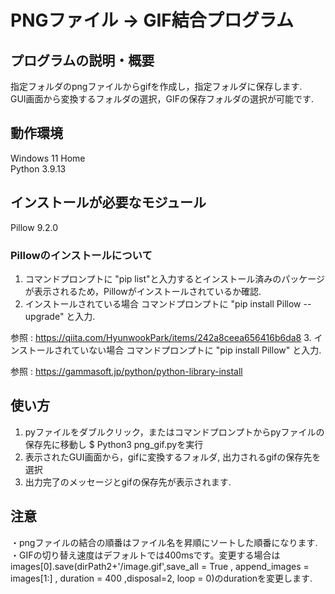 # PNGファイル → GIF結合プログラム
## プログラムの説明・概要
指定フォルダのpngファイルからgifを作成し，指定フォルダに保存します.  
GUI画面から変換するフォルダの選択，GIFの保存フォルダの選択が可能です. 
## 動作環境
Windows 11 Home  
Python 3.9.13
## インストールが必要なモジュール
Pillow 9.2.0
### Pillowのインストールについて
1. コマンドプロンプトに "pip list"と入力するとインストール済みのパッケージが表示されるため，Pillowがインストールされているか確認. 
2. インストールされている場合
コマンドプロンプトに "pip install Pillow --upgrade" と入力. 

参照 : https://qiita.com/HyunwookPark/items/242a8ceea656416b6da8
3. インストールされていない場合
コマンドプロンプトに "pip install Pillow" と入力. 

参照 : https://gammasoft.jp/python/python-library-install

## 使い方
1. pyファイルをダブルクリック，またはコマンドプロンプトからpyファイルの保存先に移動し $ Python3 png_gif.pyを実行
2. 表示されたGUI画面から，gifに変換するフォルダ, 出力されるgifの保存先を選択
3. 出力完了のメッセージとgifの保存先が表示されます.
## 注意
・pngファイルの結合の順番はファイル名を昇順にソートした順番になります. 
・GIFの切り替え速度はデフォルトでは400msです。変更する場合は
images[0].save(dirPath2+'/image.gif',save_all = True , append_images = images[1:] , duration = 400 ,disposal=2, loop = 0)のdurationを変更します. 
